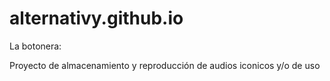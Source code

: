# alternativy.github.io
La botonera:

Proyecto de almacenamiento y reproducción de audios iconicos y/o de uso
